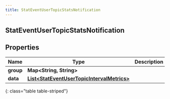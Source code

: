 ```yaml
---
title: StatEventUserTopicStatsNotification
---
```


## StatEventUserTopicStatsNotification

## Properties

| Name      | Type                                                                                                           | Description | Notes      |
| --------- | -------------------------------------------------------------------------------------------------------------- | ----------- | ---------- |
| **group** | <!----><!---->**Map&lt;String, String&gt;**<!---->                                                             |             | [optional] |
| **data**  | <!----><!---->[**List&lt;StatEventUserTopicIntervalMetrics&gt;**](StatEventUserTopicIntervalMetrics.md)<!----> |             | [optional] |

{: class="table table-striped"}
